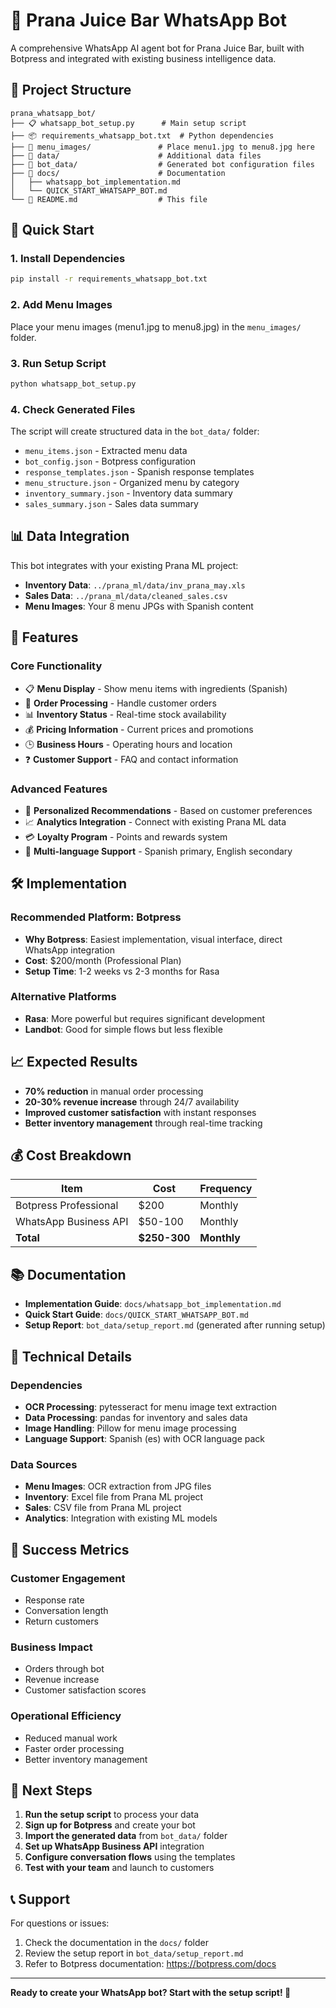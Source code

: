 # 🥤 Prana Juice Bar WhatsApp Bot

A comprehensive WhatsApp AI agent bot for Prana Juice Bar, built with Botpress and integrated with existing business intelligence data.

## 📁 Project Structure

```
prana_whatsapp_bot/
├── 📋 whatsapp_bot_setup.py      # Main setup script
├── 📦 requirements_whatsapp_bot.txt  # Python dependencies
├── 📁 menu_images/               # Place menu1.jpg to menu8.jpg here
├── 📁 data/                      # Additional data files
├── 📁 bot_data/                  # Generated bot configuration files
├── 📁 docs/                      # Documentation
│   ├── whatsapp_bot_implementation.md
│   └── QUICK_START_WHATSAPP_BOT.md
└── 📄 README.md                  # This file
```

## 🚀 Quick Start

### 1. Install Dependencies
```bash
pip install -r requirements_whatsapp_bot.txt
```

### 2. Add Menu Images
Place your menu images (menu1.jpg to menu8.jpg) in the `menu_images/` folder.

### 3. Run Setup Script
```bash
python whatsapp_bot_setup.py
```

### 4. Check Generated Files
The script will create structured data in the `bot_data/` folder:
- `menu_items.json` - Extracted menu data
- `bot_config.json` - Botpress configuration
- `response_templates.json` - Spanish response templates
- `menu_structure.json` - Organized menu by category
- `inventory_summary.json` - Inventory data summary
- `sales_summary.json` - Sales data summary

## 📊 Data Integration

This bot integrates with your existing Prana ML project:
- **Inventory Data**: `../prana_ml/data/inv_prana_may.xls`
- **Sales Data**: `../prana_ml/data/cleaned_sales.csv`
- **Menu Images**: Your 8 menu JPGs with Spanish content

## 🎯 Features

### Core Functionality
- 📋 **Menu Display** - Show menu items with ingredients (Spanish)
- 🛒 **Order Processing** - Handle customer orders
- 📊 **Inventory Status** - Real-time stock availability
- 💰 **Pricing Information** - Current prices and promotions
- 🕒 **Business Hours** - Operating hours and location
- ❓ **Customer Support** - FAQ and contact information

### Advanced Features
- 🎯 **Personalized Recommendations** - Based on customer preferences
- 📈 **Analytics Integration** - Connect with existing Prana ML data
- 💳 **Loyalty Program** - Points and rewards system
- 📱 **Multi-language Support** - Spanish primary, English secondary

## 🛠️ Implementation

### Recommended Platform: Botpress
- **Why Botpress**: Easiest implementation, visual interface, direct WhatsApp integration
- **Cost**: $200/month (Professional Plan)
- **Setup Time**: 1-2 weeks vs 2-3 months for Rasa

### Alternative Platforms
- **Rasa**: More powerful but requires significant development
- **Landbot**: Good for simple flows but less flexible

## 📈 Expected Results

- **70% reduction** in manual order processing
- **20-30% revenue increase** through 24/7 availability
- **Improved customer satisfaction** with instant responses
- **Better inventory management** through real-time tracking

## 💰 Cost Breakdown

| Item | Cost | Frequency |
|------|------|-----------|
| Botpress Professional | $200 | Monthly |
| WhatsApp Business API | $50-100 | Monthly |
| **Total** | **$250-300** | **Monthly** |

## 📚 Documentation

- **Implementation Guide**: `docs/whatsapp_bot_implementation.md`
- **Quick Start Guide**: `docs/QUICK_START_WHATSAPP_BOT.md`
- **Setup Report**: `bot_data/setup_report.md` (generated after running setup)

## 🔧 Technical Details

### Dependencies
- **OCR Processing**: pytesseract for menu image text extraction
- **Data Processing**: pandas for inventory and sales data
- **Image Handling**: Pillow for menu image processing
- **Language Support**: Spanish (es) with OCR language pack

### Data Sources
- **Menu Images**: OCR extraction from JPG files
- **Inventory**: Excel file from Prana ML project
- **Sales**: CSV file from Prana ML project
- **Analytics**: Integration with existing ML models

## 🎯 Success Metrics

### Customer Engagement
- Response rate
- Conversation length
- Return customers

### Business Impact
- Orders through bot
- Revenue increase
- Customer satisfaction scores

### Operational Efficiency
- Reduced manual work
- Faster order processing
- Better inventory management

## 🚀 Next Steps

1. **Run the setup script** to process your data
2. **Sign up for Botpress** and create your bot
3. **Import the generated data** from `bot_data/` folder
4. **Set up WhatsApp Business API** integration
5. **Configure conversation flows** using the templates
6. **Test with your team** and launch to customers

## 📞 Support

For questions or issues:
1. Check the documentation in the `docs/` folder
2. Review the setup report in `bot_data/setup_report.md`
3. Refer to Botpress documentation: https://botpress.com/docs

---

**Ready to create your WhatsApp bot? Start with the setup script! 🚀** 